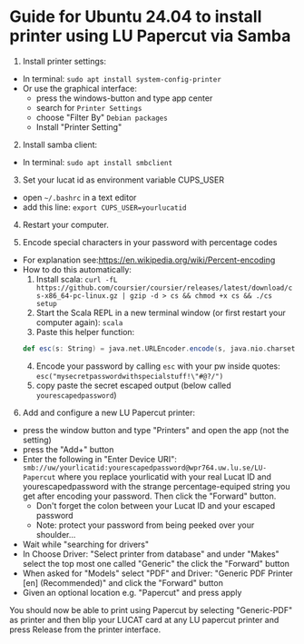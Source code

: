 # Guide for Ubuntu 24.04 to install printer using LU Papercut via Samba

1. Install printer settings:
  * In terminal: `sudo apt install system-config-printer`
  * Or use the graphical interface:
    - press the windows-button and type app center
    - search for `Printer Settings`
    - choose "Filter By" `Debian packages`
    - Install "Printer Setting"

2. Install samba client: 
  * In terminal: `sudo apt install smbclient` 

3. Set your lucat id as environment variable CUPS_USER
  * open `~/.bashrc` in a text editor 
  * add this line:  `export CUPS_USER=yourlucatid`

4. Restart your computer.

5. Encode special characters in your password with percentage codes
  * For explanation see:https://en.wikipedia.org/wiki/Percent-encoding
  * How to do this automatically:
    1. Install scala: `curl -fL https://github.com/coursier/coursier/releases/latest/download/cs-x86_64-pc-linux.gz | gzip -d > cs && chmod +x cs && ./cs setup`
    2. Start the Scala REPL in a new terminal window (or first restart your computer again): `scala`
    3. Paste this helper function: 
      ```scala
      def esc(s: String) = java.net.URLEncoder.encode(s, java.nio.charset.StandardCharsets.UTF_8.toString())
      ```
    4. Encode your password by calling `esc` with your pw inside quotes: `esc("mysecretpasswordwithspecialstuff!\"#@?/")`
    5. copy paste the secret escaped output (below called `yourescapedpassword`)

6. Add and configure a new LU Papercut printer:
  * press the window button and type "Printers" and open the app (not the setting)
  * press the "Add+" button
  * Enter the following in "Enter Device URI": `smb://uw/yourlicatid:yourescapedpassword@wpr764.uw.lu.se/LU-Papercut` where you replace  yourlicatid with your real Lucat ID and yourescapedpassword with the strange percentage-equiped string you get after encoding your password. Then click the "Forward" button. 
    - Don't forget the colon between your Lucat ID and your escaped password
    - Note: protect your password from being peeked over your shoulder...
  * Wait while "searching for drivers" 
  * In Choose Driver: "Select printer from database" and under "Makes" select the top most one called "Generic" the click the "Forward" button 
  * When asked for "Models" select "PDF" and Driver: "Generic PDF Printer [en] (Recommended)" and click the "Forward" button
  * Given an optional location e.g. "Papercut" and press apply



You should now be able to print using Papercut by selecting "Generic-PDF" as printer and then blip your LUCAT card at any LU papercut printer and press Release from the printer interface.